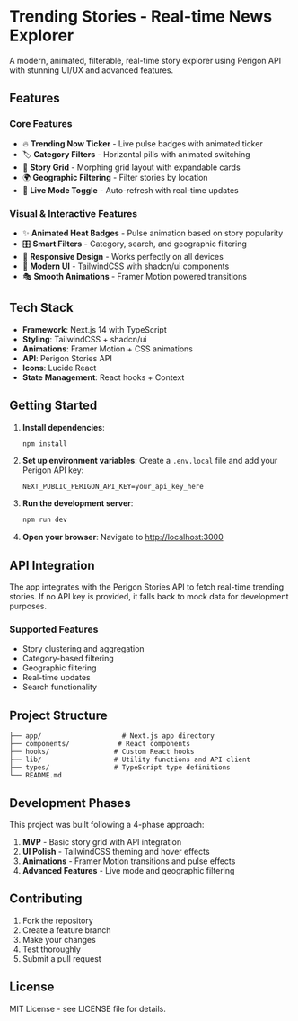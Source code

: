 # Trending Stories - Real-time News Explorer

A modern, animated, filterable, real-time story explorer using Perigon API with stunning UI/UX and advanced features.

## Features

### Core Features
- 🔥 **Trending Now Ticker** - Live pulse badges with animated ticker
- 🏷️ **Category Filters** - Horizontal pills with animated switching
- 📰 **Story Grid** - Morphing grid layout with expandable cards
- 🌍 **Geographic Filtering** - Filter stories by location
- 🔴 **Live Mode Toggle** - Auto-refresh with real-time updates

### Visual & Interactive Features
- ✨ **Animated Heat Badges** - Pulse animation based on story popularity
- 🎛️ **Smart Filters** - Category, search, and geographic filtering
- 📱 **Responsive Design** - Works perfectly on all devices
- 🎨 **Modern UI** - TailwindCSS with shadcn/ui components
- 🎭 **Smooth Animations** - Framer Motion powered transitions

## Tech Stack

- **Framework**: Next.js 14 with TypeScript
- **Styling**: TailwindCSS + shadcn/ui
- **Animations**: Framer Motion + CSS animations
- **API**: Perigon Stories API
- **Icons**: Lucide React
- **State Management**: React hooks + Context

## Getting Started

1. **Install dependencies**:
   ```bash
   npm install
   ```

2. **Set up environment variables**:
   Create a `.env.local` file and add your Perigon API key:
   ```
   NEXT_PUBLIC_PERIGON_API_KEY=your_api_key_here
   ```

3. **Run the development server**:
   ```bash
   npm run dev
   ```

4. **Open your browser**:
   Navigate to [http://localhost:3000](http://localhost:3000)

## API Integration

The app integrates with the Perigon Stories API to fetch real-time trending stories. If no API key is provided, it falls back to mock data for development purposes.

### Supported Features
- Story clustering and aggregation
- Category-based filtering
- Geographic filtering
- Real-time updates
- Search functionality

## Project Structure

```
├── app/                    # Next.js app directory
├── components/            # React components
├── hooks/                # Custom React hooks
├── lib/                  # Utility functions and API client
├── types/                # TypeScript type definitions
└── README.md
```

## Development Phases

This project was built following a 4-phase approach:

1. **MVP** - Basic story grid with API integration
2. **UI Polish** - TailwindCSS theming and hover effects
3. **Animations** - Framer Motion transitions and pulse effects
4. **Advanced Features** - Live mode and geographic filtering

## Contributing

1. Fork the repository
2. Create a feature branch
3. Make your changes
4. Test thoroughly
5. Submit a pull request

## License

MIT License - see LICENSE file for details.
